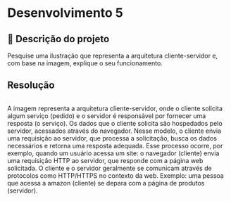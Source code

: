 # Desenvolvimento 5

## 📝 Descrição do projeto

Pesquise uma ilustração que representa a arquitetura cliente-servidor e, com base na imagem, explique o seu funcionamento.

## Resolução

<img src="https://paperx-dex-assets.s3.sa-east-1.amazonaws.com/images/1624285876833-lDwtnkvh5K.png" alt="">

A imagem representa a arquitetura cliente-servidor, onde o cliente solicita algum serviço (pedido) e o servidor é responsável por fornecer uma resposta (o serviço). Os dados que o cliente solicita são hospedados pelo servidor, acessados através do navegador.
Nesse modelo, o cliente envia uma requisição ao servidor, que processa a solicitação, busca os dados necessários e retorna uma resposta adequada. Esse processo ocorre, por exemplo, quando um usuário acessa um site: o navegador (cliente) envia uma requisição HTTP ao servidor, que responde com a página web solicitada.
O cliente e o servidor geralmente se comunicam através de protocolos como HTTP/HTTPS no contexto da web.
Exemplo: uma pessoa que acessa a amazon (cliente) se depara com a página de produtos (servidor).
